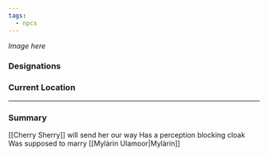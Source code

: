 ```yaml
---
tags:
  - npcs
---
```

*Image here*

### Designations


### Current Location


___
### Summary
[[Cherry Sherry]] will send her our way
Has a perception blocking cloak 
Was supposed to marry [[Mylàrin Ulamoor|Mylàrin]]

